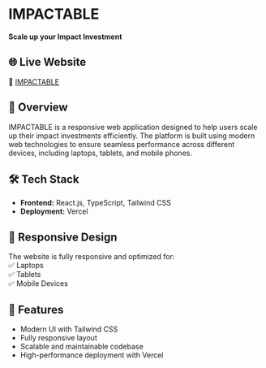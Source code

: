# IMPACTABLE

**Scale up your Impact Investment**

## 🌐 Live Website  
🔗 [IMPACTABLE](https://scube-project-mpci-200pbcb1f-aswin2062s-projects-a754c312.vercel.app/)

## 📌 Overview  
IMPACTABLE is a responsive web application designed to help users scale up their impact investments efficiently. The platform is built using modern web technologies to ensure seamless performance across different devices, including laptops, tablets, and mobile phones.

## 🛠️ Tech Stack  
- **Frontend:** React.js, TypeScript, Tailwind CSS  
- **Deployment:** Vercel  

## 📱 Responsive Design  
The website is fully responsive and optimized for:  
✅ Laptops  
✅ Tablets  
✅ Mobile Devices  

## 🚀 Features  
- Modern UI with Tailwind CSS  
- Fully responsive layout  
- Scalable and maintainable codebase  
- High-performance deployment with Vercel  



